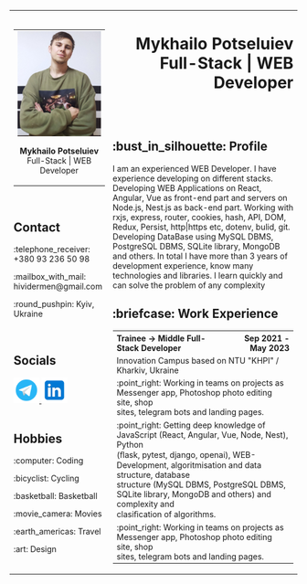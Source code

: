 <table align="center">
    <tbody>
        <tr>
            <td>
                <table>
                    <tr>
                        <td>
                            <img src="./assets/photo_2023-03-23_19-34-51.jpg" alt="Me" width="220" />
                            <p align="center"><strong>Mykhailo Potseluiev</strong><br>
                            Full-Stack | WEB Developer</p>
                        </td>
                    </tr>
                </table>
                <br>
                <div>
                    <h2 id="contact">Contact</h2>
                    <p>:telephone_receiver: +380 93 236 50 98</p>
                    <p>:mailbox_with_mail: hividermen@gmail.com</p>
                    <p>:round_pushpin: Kyiv, Ukraine</p>
                </div>
                <br>
                <div>
                    <h2 id="socials">Socials</h2>
                    <a href="https://t.me/mykhailo_potseluiev">
                        <img src="./assets/icons8-логотип-telegram-480.png" alt="telegram" width="45" />
                    </a>
                    <a href="https://www.linkedin.com/in/mykhailo-potseluiev/">
                        <img src="./assets/icons8-линкедин-240.png" alt="linkedin" width="45" />
                    </a>
                </div>
                <br>
                <div>
                    <h2>Hobbies</h2>
                    <div>
                        <p>:computer: Coding</p>
                        <p>:bicyclist: Cycling</p>
                        <p>:basketball: Basketball</p>
                        <p>:movie_camera: Movies</p>
                        <p>:earth_americas: Travel</p>
                        <p>:art: Design</p>
                    </div>
                </div>
            </td>
            <td>
                <h1 id="mykhailo-potseluiev" align="right">Mykhailo Potseluiev<br>Full-Stack | WEB Developer</h1>
                <br>
                <br>
                <div>
                    <h2 id="profile">:bust_in_silhouette: Profile</h2>
                    <p>
                          I am an experienced WEB Developer. I have experience developing on different stacks.
                        Developing WEB Applications on React, Angular, Vue as front-end part and servers on Node.js,
                        Nest.js as back-end part. Working with rxjs, express, router, cookies, hash, API, DOM, Redux,
                        Persist, http|https etc, dotenv, bulid, git. Developing DataBase using MySQL DBMS, PostgreSQL
                        DBMS, SQLite library, MongoDB and others. In total I have more than 3 years of development
                        experience, know many technologies and libraries. I learn quickly and can solve the problem of
                        any complexity
                    </p>
                </div>
                <div>
                    <h2 id="work-experience">:briefcase: Work Experience</h2>
                    <table>
                        <tr>
                            <th align="left">Trainee -> Middle Full-Stack Developer</th>
                            <th align="right">Sep 2021 - May 2023</th>
                        </tr>
                        <tr>
                            <td colspan="2">Innovation Campus based on NTU "KHPI" / Kharkiv, Ukraine</td>
                        </tr>
                        <tr>
                            <td colspan="2">
                                :point_right: Working in teams on projects as Messenger app, Photoshop photo editing site, shop<br>
                                sites, telegram bots and landing pages.
                            </td>
                        </tr>
                        <tr>
                            <td colspan="2">
                                :point_right: Getting deep knowledge of JavaScript (React, Angular, Vue, Node, Nest), Python<br>
                                (ﬂask, pytest, django, openai), WEB-Development, algoritmisation and data structure, database<br>
                                structure (MySQL DBMS, PostgreSQL DBMS, SQLite library, MongoDB and others) and complexity and<br>
                                clasiﬁcation of algorithms.
                            </td>
                        </tr>
                        <tr>
                            <td colspan="2">
                                :point_right: Working in teams on projects as Messenger app, Photoshop photo editing site, shop<br>sites, telegram bots and landing pages.
                            </td>
                        </tr>
                    </table>
                </div>
            </td>
        </tr>
    </tbody>
</table>
